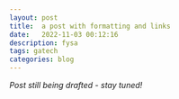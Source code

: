 ```yaml
---
layout: post
title:  a post with formatting and links
date:   2022-11-03 00:12:16
description: fysa
tags: gatech
categories: blog
---
```


*Post still being drafted - stay tuned!*

